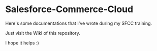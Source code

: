 # Salesforce-Commerce-Cloud

Here's some documentations that I've wrote during my SFCC training.

Just visit the Wiki of this repository.

I hope it helps :)
